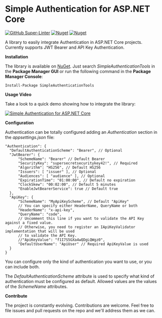 # Simple Authentication for ASP.NET Core

[![GitHub Super-Linter](https://github.com/marcominerva/SimpleAuthentication/workflows/Lint%20Code%20Base/badge.svg)](https://github.com/marketplace/actions/super-linter)
[![Nuget](https://img.shields.io/nuget/v/SimpleAuthenticationTools)](https://www.nuget.org/packages/SimpleAuthenticationTools)
[![Nuget](https://img.shields.io/nuget/dt/SimpleAuthenticationTools)](https://www.nuget.org/packages/SimpleAuthenticationTools)


A library to easily integrate Authentication in ASP.NET Core projects. Currently supports JWT Bearer and API Key Authentication.

**Installation**

The library is available on [NuGet](https://www.nuget.org/packages/SimpleAuthenticationTools). Just search *SimpleAuthenticationTools* in the **Package Manager GUI** or run the following command in the **Package Manager Console**:

    Install-Package SimpleAuthenticationTools

**Usage Video**

Take a look to a quick demo showing how to integrate the library:

[![Simple Authentication for ASP.NET Core](https://img.youtube.com/vi/SVZuaPE2yNc/0.jpg)](https://www.youtube.com/watch?v=SVZuaPE2yNc)

**Configuration**

Authentication can be totally configured adding an _Authentication_ section in the _appsettings.json_ file:

    "Authentication": {
      "DefaultAuthenticationScheme": "Bearer", // Optional
      "JwtBearer": {
          "SchemeName": "Bearer" // Default Bearer
          "SecurityKey": "supersecretsecuritykey42!", // Required
          "Algorithm": "HS256", // Default HS256
          "Issuers": [ "issuer" ], // Optional
          "Audiences": [ "audience" ], // Optional
          "ExpirationTime": "01:00:00", // Default no expiration
          "ClockSkew": "00:02:00", // Default 5 minutes
          "EnableJwtBearerService": true // Default true
      },
      "ApiKey": {
          "SchemeName": "MyApiKeyScheme", // Default "ApiKey"
          // You can specify either HeaderName, QueryName or both
          "HeaderName": "x-api-key",
          "QueryName": "code",
          // Uncomment this line if you want to validate the API Key against a fixed value.
          // Otherwise, you need to register an IApiKeyValidator implementation that will be used
          // to validate the API Key.
          //"ApiKeyValue": "f1I7S5GXa4wQDgLQWgz0",
          "DefaultUserName": "ApiUser" // Required ApiKeyValue is used
      }
    }


You can configure only the kind of authentication you want to use, or you can include both.

The _DefaultAuthenticationScheme_ attribute is used to specify what kind of authentication must be configured as default. Allowed values are the values of the _SchemeName_ attributes.

**Contribute**

The project is constantly evolving. Contributions are welcome. Feel free to file issues and pull requests on the repo and we'll address them as we can. 
